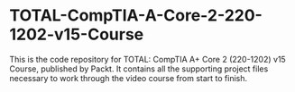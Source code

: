 # TOTAL-CompTIA-A-Core-2-220-1202-v15-Course
This is the code repository for TOTAL: CompTIA A+ Core 2 (220-1202) v15 Course, published by Packt. It contains all the supporting project files necessary to work through the video course from start to finish.
